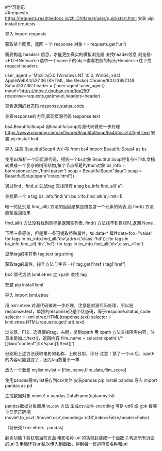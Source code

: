 #学习笔记  
##requests 
https://requests.readthedocs.io/zh_CN/latest/user/quickstart.html
安装
pip install requests

导入
import requests

获取某个网页，返回 一个 response 对象
r = requests.get('url')

需要构造 headers 信息，才能更加真实的模拟浏览器
查找header信息
浏览器->F12->Network->选中一个name下的obj->查看右侧的标头/Headers->往下找request headers

user_agent = 'Mozilla/5.0 (Windows NT 10.0; Win64; x64) AppleWebKit/537.36 (KHTML, like Gecko) Chrome/80.0.3987.149 Safari/537.36'
header = {'user-agent':user_agent}
myurl='https://movie.douban.com/top250'
response=requests.get(myurl,headers=header)

查看返回的状态码
response.status_code

查看response的内容,即网页源代码
response.text

bs4.BeautifulSoup4
用beautifulsoup对源代码做进一步处理
https://www.crummy.com/software/BeautifulSoup/bs4/doc.zh/#get-text
安装
pip install bs4

导入 注意 BeautifulSoup4 大小写
from bs4 import BeautifulSoup4 as bs

使用bs解析一个网页源代码，得到一个bs对象
Beautiful Soup将复杂HTML文档转换成一个复杂的树形结构,每个节点都是Python对象
bs_info = bs(response.text,'html.parser')
soup = BeautifulSoup("<html>data</html>")
soup = BeautifulSoup(open("index.html"))

通过find、find_all过滤tag
查找所有 a tag
bs_info.find_all('a')

查找第一个 a tag
bs_info.find('a')
bs_info.find_all('a',limit=1)

唯一的区别是 find_all() 方法的返回结果是值包含一个元素的列表,而 find() 方法直接返回结果.

find_all() 方法没有找到目标是返回空列表, find() 方法找不到目标时,返回 None .

下面三条等价，但是第一条可提取特殊属性，如 data-* 属性data-foo="value"
for tags in bs_info.find_all('div',attrs={'class':'hd'}):
for tags in bs_info.find_all('div','hd'):
for tags in bs_info.find_all('div',class_='hd'):


显示tag的字符串
tag.text
tag.string

获取tag的属性，操作方法与字典一样
tag.get('href')
tag['href']

bs4 替代方法
lxml.etree 之 xpath 查找 tag

安装
pip install lxml

导入
import lxml.etree

用 lxml.etree 对源代码做进一步处理，注意是对源代码处理，所以是response.text，单独的response只是个状态码，等于response.status_code
selector = lxml.etree.HTML(response.text)
selector = lxml.etree.HTML(requests.get('url).text)

浏览器，F12，选择要的tag，右键，复制xpath
用 xpath 方法查找所需内容，注意末尾加上/text()，返回内容
film_name = selector.xpath('//*[@id="content"]/h1/span[1]/text()')

分别用上述方法获取电影的名称、上映日期、评分
注意：换了一个url后，xpath的内容可能就变了，因为tag数量不一样

放入一个数组 mylist
mylist = [film_name,film_date,film_score]

使用pandas将mylist保存到csv文件
安装pandas
pip install pandas
导入
import pandas as pd

生成数据对象
movie1 = pandas.DataFrame(data=mylist)

pandas数据对象调用 to_csv 方法 生成csv文件
encoding 可是 utf8 或 gbk 看哪个显示正确吧
movie1.to_csv('./movie1.csv',encoding='utf8',index=False,header=False)

（待研究 lxml.etree、pandas)

翻页功能
1.将获取当前页面 电影名称 url 的功能封装成一个函数
2.构造所有页面的url
3.用循环将url依次传入到函数，得到每一页的电影名称和url











